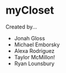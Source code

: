 # myCloset

Created by...
- Jonah Gloss
- Michael Emborsky
- Alexa Rodriguez
- Taylor McMillon!
- Ryan Lounsbury


